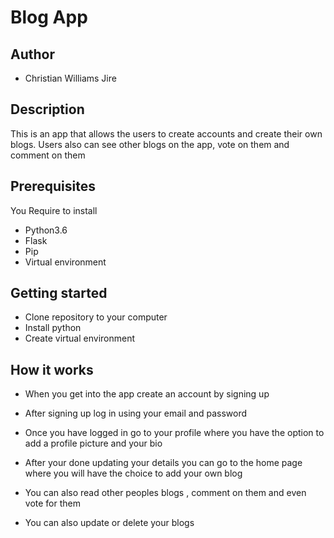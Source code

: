 # Blog App

## Author 

* Christian Williams Jire

## Description

This is an app that allows the users to create accounts and create their own blogs. Users also can  see other blogs on the app, vote on them and comment on them

## Prerequisites

You Require to install

* Python3.6
* Flask
* Pip
* Virtual environment

## Getting started

* Clone repository to your computer
* Install python
* Create virtual environment

## How it works

* When you get into the app create an account by signing up

* After signing up log in using your email and password

* Once you have logged in go to your profile where you have the option to add a profile picture and your bio

* After your done updating your details you can go to the home page where you will have the choice to add your own blog

* You can also read other peoples blogs , comment on them and even vote for them

* You can also update or delete your blogs 
